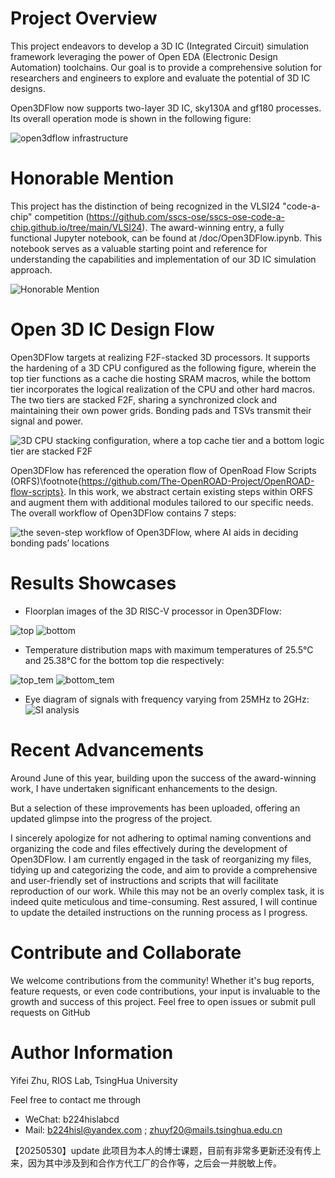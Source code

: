 # Project Overview

This project endeavors to develop a 3D IC (Integrated Circuit) simulation framework leveraging the power of Open EDA (Electronic Design Automation) toolchains. Our goal is to provide a comprehensive solution for researchers and engineers to explore and evaluate the potential of 3D IC designs.

Open3DFlow now supports two-layer 3D IC, sky130A and gf180 processes. Its overall operation mode is shown in the following figure:

![open3dflow infrastructure](doc/open3dflow.png)


# Honorable Mention

This project has the distinction of being recognized in the VLSI24 "code-a-chip" competition (https://github.com/sscs-ose/sscs-ose-code-a-chip.github.io/tree/main/VLSI24). The award-winning entry, a fully functional Jupyter notebook, can be found at /doc/Open3DFlow.ipynb. This notebook serves as a valuable starting point and reference for understanding the capabilities and implementation of our 3D IC simulation approach.

![Honorable Mention](doc/code-a-chip.png)

# Open 3D IC Design Flow
Open3DFlow targets at realizing F2F-stacked 3D processors. It supports the hardening of a 3D CPU configured as the following figure, wherein the top tier functions as a cache die hosting SRAM macros, while the bottom tier incorporates the logical realization of the CPU and other hard macros. The two tiers are stacked F2F, sharing a synchronized clock and maintaining their own power grids. Bonding pads and TSVs transmit their signal and power.

![3D CPU stacking configuration, where a top cache tier and a bottom logic tier are stacked F2F](doc/two_tier.png)

Open3DFlow has referenced the operation flow of OpenRoad Flow Scripts (ORFS)\footnote{https://github.com/The-OpenROAD-Project/OpenROAD-flow-scripts}. In this work, we abstract certain existing steps within ORFS and augment them with additional modules tailored to our specific needs. The overall workflow of Open3DFlow contains 7 steps:

![the seven-step workflow of Open3DFlow, where AI aids in
deciding bonding pads’ locations](doc/step.png)

# Results Showcases
- Floorplan images of the 3D RISC-V processor in Open3DFlow:

![top](doc/top.png)
![bottom](doc/bottom.png)

- Temperature distribution maps with maximum temperatures
of 25.5°C and 25.38°C for the bottom top die respectively:

![top_tem](doc/top_the.png)
![bottom_tem](doc/bottom_the.png)

- Eye diagram of signals with frequency varying from 25MHz to 2GHz:
![SI analysis](doc/eye.jpg)


# Recent Advancements

Around June of this year, building upon the success of the award-winning work, I have undertaken significant enhancements to the design. 

But a selection of these improvements has been uploaded, offering an updated glimpse into the progress of the project. 

I sincerely apologize for not adhering to optimal naming conventions and organizing the code and files effectively during the development of Open3DFlow. I am currently engaged in the task of reorganizing my files, tidying up and categorizing the code, and aim to provide a comprehensive and user-friendly set of instructions and scripts that will facilitate reproduction of our work. While this may not be an overly complex task, it is indeed quite meticulous and time-consuming. Rest assured, I will continue to update the detailed instructions on the running process as I progress.

# Contribute and Collaborate

We welcome contributions from the community! Whether it's bug reports, feature requests, or even code contributions, your input is invaluable to the growth and success of this project. Feel free to open issues or submit pull requests on GitHub

# Author Information
Yifei Zhu, RIOS Lab, TsingHua University

Feel free to contact me through
 - WeChat: b224hislabcd
 - Mail: b224hisl@yandex.com ; zhuyf20@mails.tsinghua.edu.cn

【20250530】update
此项目为本人的博士课题，目前有非常多更新还没有传上来，因为其中涉及到和合作方代工厂的合作等，之后会一并脱敏上传。

